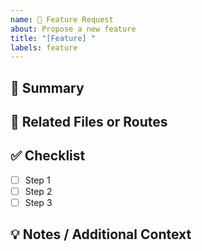 ```yaml
---
name: 🚀 Feature Request
about: Propose a new feature
title: "[Feature] "
labels: feature
---
```


## 📝 Summary
<!-- Brief description of the feature. What needs to be done? -->

## 📂 Related Files or Routes
<!-- List any relevant files, folders, routes, or modules affected -->

## ✅ Checklist
<!-- Steps to complete the feature: -->
- [ ] Step 1
- [ ] Step 2
- [ ] Step 3

## 💡 Notes / Additional Context
<!-- Any additional context, links, references, or ideas worth capturing -->
